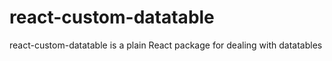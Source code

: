 # react-custom-datatable
react-custom-datatable is a plain React package for dealing with datatables
